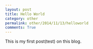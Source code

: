 ```yaml
---
layout: post
title: Hello World 
category: other
permalink: other/2014/11/13/helloworld
comments: True
---
```


This is my first post(test) on this blog.







